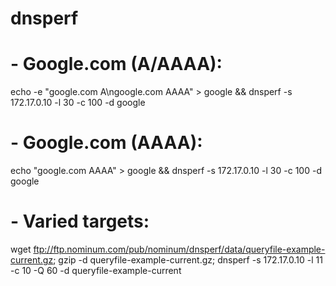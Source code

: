 # dnsperf
# - Google.com (A/AAAA):

echo -e "google.com A\ngoogle.com AAAA" > google && dnsperf -s 172.17.0.10 -l 30 -c 100 -d google
# - Google.com (AAAA): 
echo "google.com AAAA" > google && dnsperf -s 172.17.0.10 -l 30 -c 100 -d google
# - Varied targets:  
    
wget ftp://ftp.nominum.com/pub/nominum/dnsperf/data/queryfile-example-current.gz; gzip -d queryfile-example-current.gz; dnsperf -s 172.17.0.10 -l 11 -c 10 -Q 60 -d queryfile-example-current
